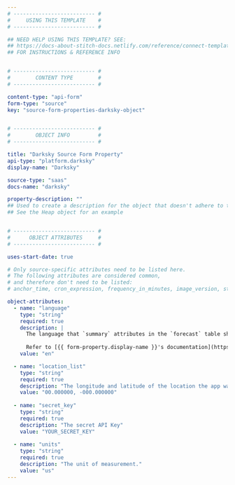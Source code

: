 ```yaml
---
# -------------------------- #
#     USING THIS TEMPLATE    #
# -------------------------- #

## NEED HELP USING THIS TEMPLATE? SEE:
## https://docs-about-stitch-docs.netlify.com/reference/connect-templates/destination-form-property/
## FOR INSTRUCTIONS & REFERENCE INFO


# -------------------------- #
#        CONTENT TYPE        #
# -------------------------- #

content-type: "api-form"
form-type: "source"
key: "source-form-properties-darksky-object"


# -------------------------- #
#        OBJECT INFO         #
# -------------------------- #

title: "Darksky Source Form Property"
api-type: "platform.darksky"
display-name: "Darksky"

source-type: "saas"
docs-name: "darksky"

property-description: ""
## Used to create a description for the object that doesn't adhere to the standard in _developers/connect/api/documentation/api-form-properties.html
## See the Heap object for an example


# -------------------------- #
#      OBJECT ATTRIBUTES     #
# -------------------------- #

uses-start-date: true

# Only source-specific attributes need to be listed here.
# The following attributes are considered common,
# and therefore don't need to be listed:
# anchor_time, cron_expression, frequency_in_minutes, image_version, start_date 

object-attributes:
  - name: "language"
    type: "string"
    required: true
    description: |
      The language that `summary` attributes in the `forecast` table should be returned in. For example: If set to `en`, `summary` data will be returned in English.
      
      Refer to [{{ form-property.display-name }}'s documentation](https://darksky.net/dev/docs#time-machine-request){:target="new"} for a list of accepted values.
    value: "en"

  - name: "location_list"
    type: "string"
    required: true
    description: "The longitude and latitude of the location the app was used."
    value: "00.000000, -000.000000"
    
  - name: "secret_key"
    type: "string"
    required: true
    description: "The secret API Key"
    value: "YOUR_SECRET_KEY"
    
  - name: "units"
    type: "string"
    required: true
    description: "The unit of measurement."
    value: "us"      
---
```

